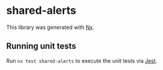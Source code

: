 # shared-alerts

This library was generated with [Nx](https://nx.dev).

## Running unit tests

Run `nx test shared-alerts` to execute the unit tests via [Jest](https://jestjs.io).
